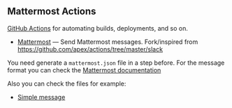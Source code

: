 ## Mattermost Actions

[GitHub Actions](https://github.com/features/actions) for automating builds, deployments, and so on.

- [Mattermost](https://mattermost.com) — Send Mattermost messages. Fork/inspired from https://github.com/apex/actions/tree/master/slack


You need generate a `mattermost.json` file in a step before.
For the message format you can check the [Mattermost documentation](https://docs.mattermost.com/developer/webhooks-incoming.html)

Also you can check the files for example:

 - [Simple message](./mattermost_simple.json)
